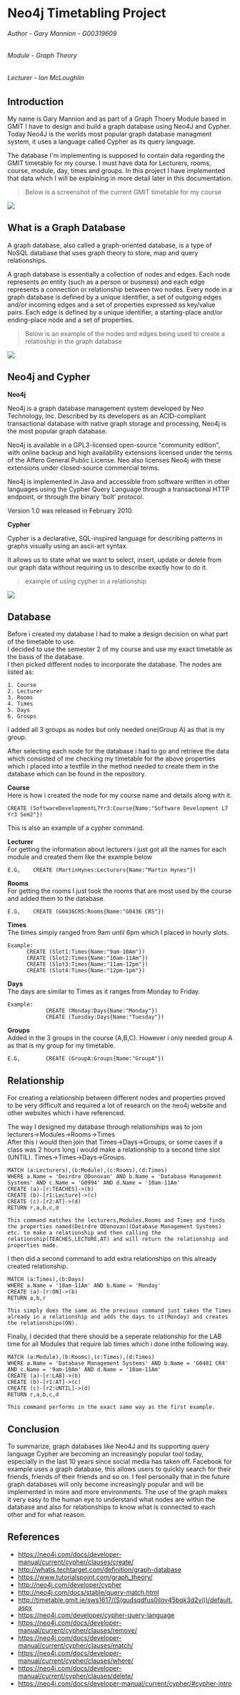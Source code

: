 # Neo4j Timetabling Project

###### Author - Gary Mannion - G00319609
###### Module - Graph Theory
###### Lecturer - Ian McLoughlin

## Introduction  
My name is Gary Mannion and as part of a Graph Thoery Module based in GMIT I have to design and build a graph database using Neo4J and Cypher. Today Neo4J is the worlds most popular graph database managment system, it uses a language called Cypher as its query language.

The database I'm implementing is supposed to contain data regarding the GMIT timetable for my course. I must have data for Lecturers, rooms, course, module, day, times and groups. In this project I have implemented that data which I will be explaining in more detail later in this documentation.  

> Below is a screenshot of the current GMIT timetable for my course  
<img src="https://github.com/Gazza1996/Graph-Theory-Project/blob/master/readme%20images/Screenshot%20(6).png">  

## What is a Graph Database  
A graph database, also called a graph-oriented database, is a type of NoSQL database that uses graph theory to store, map and query relationships.   

A graph database is essentially a collection of nodes and edges. Each node represents an entity (such as a person or business) and each edge represents a connection or relationship between two nodes. Every node in a graph database is defined by a unique identifier, a set of outgoing edges and/or incoming edges and a set of properties expressed as key/value pairs. Each edge is defined by a unique identifier, a starting-place and/or ending-place node and a set of properties.  

> Below is an example of the nodes and edges being used to create a relatioship in the graph database  

<img src="http://itknowledgeexchange.techtarget.com/overheard/files/2014/01/Graph-database-sketch.jpg">  

## Neo4j and Cypher  

**Neo4j**  

Neo4j is a graph database management system developed by Neo Technology, Inc. Described by its developers as an ACID-compliant transactional database with native graph storage and processing, Neo4j is the most popular graph database.  

Neo4j is available in a GPL3-licensed open-source "community edition", with online backup and high availability extensions licensed under the terms of the Affero General Public License. Neo also licenses Neo4j with these extensions under closed-source commercial terms.  

Neo4j is implemented in Java and accessible from software written in other languages using the Cypher Query Language through a transactional HTTP endpoint, or through the binary 'bolt' protocol.  

Version 1.0 was released in February 2010.  

**Cypher**  

Cypher is a declarative, SQL-inspired language for describing patterns in graphs visually using an ascii-art syntax.  

It allows us to state what we want to select, insert, update or delete from our graph data without requiring us to describe exactly how to do it.  

> example of using cypher in a relationship

<img src="https://s3.amazonaws.com/dev.assets.neo4j.com/wp-content/uploads/cypher_pattern_simple.png">  

## Database  
Before i created my database I had to make a design decision on what part of the timetable to use.  
I decided to use the semester 2 of my course and use my exact timetable as the basis of the database.  
I then picked different nodes to incorporate the database. The nodes are listed as:  

```
1. Course
2. Lecturer
3. Rooms
4. Times
5. Days
6. Groups
```  
I added all 3 groups as nodes but only needed one(Group A) as that is my group.  

After selecting each node for the database i had to go and retrieve the data which consisted of me checking my timetable for the above properties which i placed into a textfile in the method needed to create them in the database which can be found in the repository.  

**Course**  
Here is how i created the node for my course name and details along with it.  
```
CREATE (SoftwareDevelopmentL7Yr3:Course{Name:"Software Development L7 Yr3 Sem2"})
```  
This is also an example of a cypher command.  

**Lecturer**  
For getting the information about lecturers i just got all the names for each module and created them like the example below
```
E.G,    CREATE (MartinHynes:Lecturers{Name:"Martin Hynes"})
```  

**Rooms**  
For getting the rooms I just took the rooms that are most used by the course and added them to the database.  
```
E.G,    CREATE (G0436CR5:Rooms{Name:"G0436 CR5"})
```

**Times**  
The times simply ranged from 9am until 6pm which I placed in hourly slots.  
```
Example: 
      CREATE (Slot1:Times{Name:"9am-10Am"})
      CREATE (Slot2:Times{Name:"10am-11Am"})
      CREATE (Slot3:Times{Name:"11am-12pm"})
      CREATE (Slot4:Times{Name:"12pm-1pm"})
```

**Days**  
The days are similar to Times as it ranges from Monday to Friday.  
```
Example:
            CREATE (Monday:Days{Name:"Monday"})
            CREATE (Tuesday:Days{Name:"Tuesday"})
```

**Groups**  
Added in the 3 groups in the course (A,B,C). However i only needed group A as that is my group for my timetable.  
```
E.G,        CREATE (GroupA:Groups{Name:"GroupA"})
```

## Relationship  
For creating a relationship between different nodes and properties proved to be very difficult and required a lot of research on the neo4j website and other websites which i have referenced.  

The way I designed my database through relationships was to join lecturers->Modules->Rooms->Times  
After this i would then join that Times->Days->Groups, or some cases if a class was 2 hours long i would make a relationship to a second time slot (UNTIL). Times->Times->Days->Groups.  

```
MATCH (a:Lecturers),(b:Module),(c:Rooms),(d:Times)
WHERE a.Name = 'Deirdre ODonovan' AND b.Name = 'Database Management Systems' AND c.Name = 'G0994' AND d.Name = '10am-11Am'
CREATE (a)-[r:TEACHES]->(b)
CREATE (b)-[r1:Lecture]->(c)
CREATE (c)-[r2:AT]->(d)
RETURN r,a,b,c,d

This command matches the lecturers,Modules,Rooms and Times and finds the properties named(Deirdre ODonovan)(Database Management Systems) etc. to make a relationship and then calling the relationship(TEACHES,LECTURE,AT) and will return the relationship and properties made.
```

I then did a second command to add extra relationships on this already created relationship.  
```
MATCH (a:Times),(b:Days)
WHERE a.Name = '10am-11Am' AND b.Name = 'Monday' 
CREATE (a)-[r:ON]->(b)
RETURN a,b,r 

This simply does the same as the previous command just takes the Times already in a relationship and adds the days to it(Monday) and creates the relationshipo(ON).
```

Finally, I decided that there should be a seperate relationship for the LAB time for all Modules that require lab times which i done inthe following way.  
```
MATCH (a:Module),(b:Rooms),(c:Times),(d:Times)
WHERE a.Name = 'Database Management Systems' AND b.Name = 'G0481 CR4' AND c.Name = '9am-10Am' AND d.Name = '10am-11Am'
CREATE (a)-[r:LAB]->(b)
CREATE (b)-[r1:AT]->(c)
CREATE (c)-[r2:UNTIL]->(d)
RETURN r,a,b,c,d

This command performs in the exact same way as the first example.
```

## Conclusion  
To summarize, graph databases like Neo4J and its supporting query language Cypher are becoming an increasingly popular tool today, especially in the last 10 years since social media has taken off. Facebook for example uses a graph database, this allows users to quickly search for their friends, friends of their friends and so on. I feel personally that in the future graph databases will only become increasingly popular and will be implemented in more and more environments. The use of the graph makes it very easy to the human eye to understand what nodes are within the database and also for relationships to know what is connected to each other and for what reason.  


## References  
- https://neo4j.com/docs/developer-manual/current/cypher/clauses/create/  
- http://whatis.techtarget.com/definition/graph-database
- https://www.tutorialspoint.com/graph_theory/  
- http://neo4j.com/developer/cypher
- http://neo4j.com/docs/stable/query-match.html
- http://timetable.gmit.ie/sws1617/(S(gudsqdfus0ilov45bqk3d2vi))/default.aspx
- https://neo4j.com/developer/cypher-query-language
- https://neo4j.com/docs/developer-manual/current/cypher/clauses/remove/
- https://neo4j.com/docs/developer-manual/current/cypher/clauses/match/
- https://neo4j.com/docs/developer-manual/current/cypher/clauses/where/
- https://neo4j.com/docs/developer-manual/current/cypher/clauses/delete/
- https://neo4j.com/docs/developer-manual/current/cypher/#cypher-intro

